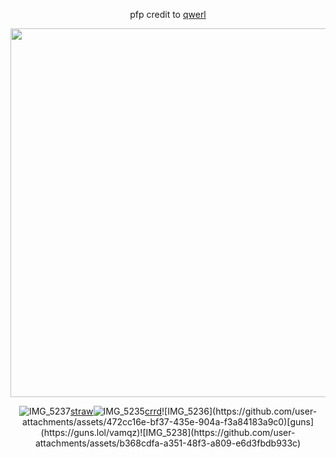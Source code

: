 <div align="center">










pfp credit to [qwerl](https://x.com/___qwerl____?s=21)




<img width="590" src="https://github.com/user-attachments/assets/f465a97d-eeb8-40d0-9aef-5f8210c8d7ab"/>



![IMG_5237](https://github.com/user-attachments/assets/e82ef7af-52e6-42aa-b502-2256f71b61a6)[straw](https://kira4.straw.page)![IMG_5235](https://github.com/user-attachments/assets/9d35e07b-04d1-4251-a1f2-2e93876edb68)[crrd](https://adm1rree.carrd.co/?)![IMG_5236](https://github.com/user-attachments/assets/472cc16e-bf37-435e-904a-f3a84183a9c0)[guns](https://guns.lol/vamqz)![IMG_5238](https://github.com/user-attachments/assets/b368cdfa-a351-48f3-a809-e6d3fbdb933c)


